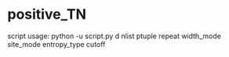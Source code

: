 # positive_TN

script usage:
python -u script.py d nlist ptuple repeat width_mode site_mode entropy_type cutoff
